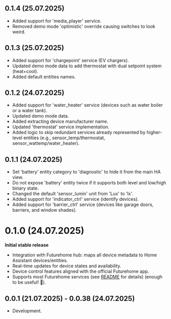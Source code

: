 <!-- https://developers.home-assistant.io/docs/add-ons/presentation#keeping-a-changelog -->


## 0.1.4 (25.07.2025)

- Added support for 'media_player' service.
- Removed demo mode 'optimistic' override causing switches to look weird.

## 0.1.3 (25.07.2025)

- Added support for 'chargepoint' service (EV chargers).
- Updated demo mode data to add thermostat with dual setpoint system (heat+cool).
- Added default entities names.

## 0.1.2 (24.07.2025)

- Added support for 'water_heater' service (devices such as water boiler or a water tank).
- Updated demo mode data.
- Added extracting device manufacturer name.
- Updated 'thermostat' service implementation.
- Added logic to skip redundant services already represented by higher-level entities (e.g., sensor_temp/thermostat, sensor_wattemp/water_heater).

## 0.1.1 (24.07.2025)

- Set 'battery' entity category to 'diagnostic' to hide it from the main HA view.
- Do not expose 'battery' entity twice if it supports both level and low/high binary state.
- Changed the default 'sensor_lumin' unit from 'Lux' to 'lx'.
- Added support for 'indicator_ctrl' service (identify devices).
- Added support for 'barrier_ctrl' service (devices like garage doors, barriers, and window shades).

# 0.1.0 (24.07.2025)

**Initial stable release**

* Integration with Futurehome hub: maps all device metadata to Home Assistant devices/entities.
* Real-time updates for device states and availability.
* Device control features aligned with the official Futurehome app.
* Supports most Futurehome services (see [README](https://github.com/adrianjagielak/home-assistant-futurehome) for details) (enough to be useful! 🎉).

## 0.0.1 (21.07.2025) - 0.0.38 (24.07.2025)

- Development.
